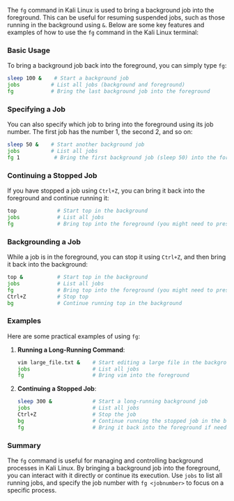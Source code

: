  The `fg` command in Kali Linux is used to bring a background job into the foreground. This can be useful for resuming suspended jobs, such as those running in the background using `&`. Below are some key features and examples of how to use the `fg` command in the Kali Linux terminal:

### Basic Usage
To bring a background job back into the foreground, you can simply type `fg`:

```bash
sleep 100 &    # Start a background job
jobs          # List all jobs (background and foreground)
fg            # Bring the last background job into the foreground
```

### Specifying a Job
You can also specify which job to bring into the foreground using its job number. The first job has the number 1, the second 2, and so on:

```bash
sleep 50 &    # Start another background job
jobs          # List all jobs
fg 1           # Bring the first background job (sleep 50) into the foreground
```

### Continuing a Stopped Job
If you have stopped a job using `Ctrl+Z`, you can bring it back into the foreground and continue running it:

```bash
top             # Start top in the background
jobs            # List all jobs
fg              # Bring top into the foreground (you might need to press Enter if top is waiting for input)
```

### Backgrounding a Job
While a job is in the foreground, you can stop it using `Ctrl+Z`, and then bring it back into the background:

```bash
top &           # Start top in the background
jobs            # List all jobs
fg              # Bring top into the foreground (you might need to press Enter if top is waiting for input)
Ctrl+Z          # Stop top
bg              # Continue running top in the background
```

### Examples
Here are some practical examples of using `fg`:

1. **Running a Long-Running Command**:
   ```bash
   vim large_file.txt &    # Start editing a large file in the background
   jobs                    # List all jobs
   fg                      # Bring vim into the foreground
   ```

2. **Continuing a Stopped Job**:
   ```bash
   sleep 300 &             # Start a long-running background job
   jobs                    # List all jobs
   Ctrl+Z                  # Stop the job
   bg                      # Continue running the stopped job in the background
   fg                      # Bring it back into the foreground if needed
   ```

### Summary
The `fg` command is useful for managing and controlling background processes in Kali Linux. By bringing a background job into the foreground, you can interact with it directly or continue its execution. Use `jobs` to list all running jobs, and specify the job number with `fg <jobnumber>` to focus on a specific process.

